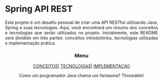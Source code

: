 # Spring API REST

<p align="justify"> Este projeto é um desafio pessoal de criar uma API RESTful utilizando Java, Spring e suas tecnologias. Aqui, você encontrará um resumo dos conceitos e tecnologias que serão utilizados no projeto. Inicialmente, este README será dividido em três partes: conceitos introdutórios, tecnologias utilizadas e implementação prática.</p>


<div align="center">
    <h3> <a>Menu</a></h3>
    <p align="center">
        <a href="https://github.com/girlenolima/spring-api-rest-ud/blob/main/CONCEITOS.md"><span>CONCEITOS</span></a>|
        <a href="https://github.com/girlenolima/spring-api-rest-ud/blob/main/CONCEITOS.md"><span>TECNOLOGIAS</span></a>|
          <a href="https://github.com/girlenolima/spring-api-rest-ud/blob/main/CONCEITOS.md"><span>IMPLEMENTACAO</span></a>
    </p>
    <p> Como um programador Java chama um fantasma? Throwable! </p>

</div>
